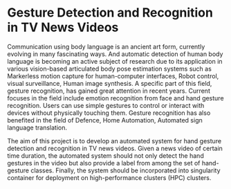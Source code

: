 # Gesture Detection and Recognition in TV News Videos

Communication using body language is an ancient art form, currently evolving in many fascinating ways. And automatic detection of human body language is becoming an active subject of research due to its application in various vision-based articulated body pose estimation systems such as Markerless motion capture for human-computer interfaces, Robot control, visual surveillance, Human image synthesis. A specific part of this field, gesture recognition, has gained great attention in recent years. Current focuses in the field include emotion recognition from face and hand gesture recognition. Users can use simple gestures to control or interact with devices without physically touching them. Gesture recognition has also benefited in the field of Defence, Home Automation, Automated sign language translation.

The aim of this project is to develop an automated system for hand gesture detection and recognition in TV news videos. Given a news video of certain time duration, the automated system should not only detect the hand gestures in the video but also provide a label from among the set of hand-gesture classes. Finally, the system should be incorporated into singularity container for deployment on high-performance clusters (HPC) clusters.
